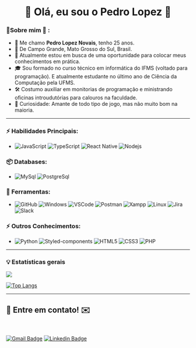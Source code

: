 <h1 align="center"> 
 🚀 Olá, eu sou o Pedro Lopez 🚀
</h1>

### 👦Sobre mim :seedling: :

- 👋 Me chamo **Pedro Lopez Novais**, tenho 25 anos.
- 📌 De Campo Grande, Mato Grosso do Sul, Brasil.
- 💼 Atualmente estou em busca de uma oportunidade para colocar meus conhecimentos em prática.
- 🎓 Sou formado no curso técnico em informática do IFMS (voltado para programação). E atualmente estudante no último ano de Ciência da Computação pela UFMS.
- 🛠️ Costumo auxiliar em monitorias de programação e ministrando oficinas introudutórias para calouros na faculdade.
- 🔭 Curiosidade: Amante de todo tipo de jogo, mas não muito bom na maioria.

<hr>

### ⚡ Habilidades Principais:

- ![JavaScript](https://img.shields.io/badge/-JavaScript-black?style=flat-square&logo=javascript)
  ![TypeScript](https://img.shields.io/badge/-TypeScript-black?style=flat-square&logo=typescript)
  ![React Native](https://img.shields.io/badge/-ReactNative-black?style=flat-square&logo=react)
  ![Nodejs](https://img.shields.io/badge/-Nodejs-black?style=flat-square&logo=Node.js)

### 📦 Databases:

- ![MySql](https://img.shields.io/badge/-MySql-003B57?&logo=MySQL&logoColor=FFFFFF) ![PostgreSql](https://img.shields.io/badge/-PostgreSql-336791?&logo=postgresql&logoColor=FFFFFF)

### 🧰 Ferramentas:

- ![GitHub](https://img.shields.io/badge/-GitHub-181717?&logo=GitHub&logoColor=FFFFFF) ![Windows](https://img.shields.io/badge/-Windows-0078D6?&logo=Windows&logoColor=FFFFFF) ![VSCode](https://img.shields.io/badge/-VSCode-007ACC?&logo=Visual%20Studio%20Code&logoColor=FFFFFF) ![Postman](https://img.shields.io/badge/-Postman-FF6C37?&logo=Postman&logoColor=FFFFFF) ![Xampp](https://img.shields.io/badge/-XAMPP-FB7A24?&logo=XAMPP&logoColor=FFFFFF) ![Linux](https://img.shields.io/badge/-Linux-FCC624?&logo=Linux&logoColor=FFFFFF) ![Jira](https://img.shields.io/badge/-Jira-0052CC?style=flat-square&logo=Jira&link=https://github.com/ildaneta/) ![Slack](https://img.shields.io/badge/-Slack-4A154B?style=flat-square&logo=Slack&link=https://github.com/ildaneta/)

### ⚡ Outros Conhecimentos:

- ![Python](https://img.shields.io/badge/-Python-3776AB?&logo=Python&logoColor=FFFFFF)
  ![Styled-components](https://img.shields.io/badge/-Styled%20Components-pink?style=flat-square&logo=styled-components)
  ![HTML5](https://img.shields.io/badge/-HTML5-E34F26?style=flat-square&logo=html5&logoColor=white)
  ![CSS3](https://img.shields.io/badge/-CSS3-1572B6?style=flat-square&logo=css3)
  ![PHP](https://img.shields.io/badge/-PHP-1572B6?style=flat-square&logo=php)

<hr>

### 💡 Estatísticas gerais


<img align='center' src="https://github-readme-stats.vercel.app/api?username=lopeznovais">

<br>

[![Top Langs](https://github-readme-stats.vercel.app/api/top-langs/?username=lopeznovais&layout=compact&hide=ruby)](https://github.com/lopeznovais/)


<hr>

## 💬 Entre em contato! ✉️

<br>

[![Gmail Badge](https://img.shields.io/badge/-lopeznovais@hotmail.com-c14438?style=flat-square&logo=Gmail&logoColor=white&link=mailto:lopeznovais@hotmail.com)](mailto:lopeznovais@hotmail.com) [![Linkedin Badge](https://img.shields.io/badge/-LinkedIn-blue?style=flat-square&logo=Linkedin&logoColor=white&link=https://www.linkedin.com/in/pedro-lopez-novais-85701316a/)](https://www.linkedin.com/in/pedro-lopez-novais-85701316a/)
